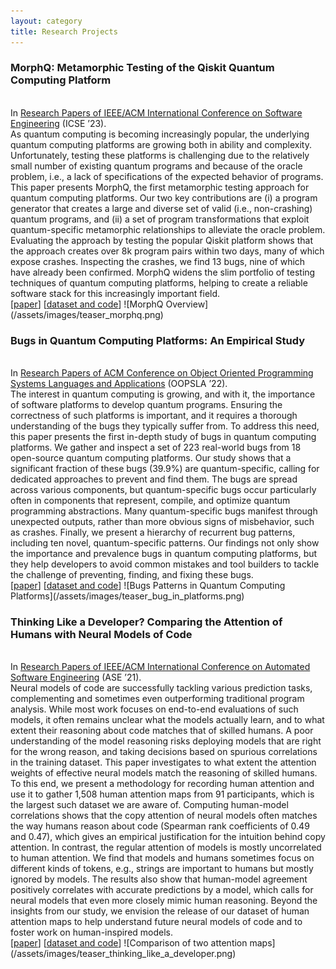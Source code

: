 ```yaml
---
layout: category
title: Research Projects
---
```


<h3>MorphQ: Metamorphic Testing of the Qiskit Quantum Computing Platform</h3><br>
In <a href="https://conf.researchr.org/track/icse-2023/icse-2023-technical-track">Research Papers of IEEE/ACM International Conference on Software Engineering</a> (ICSE ’23).<br>
As quantum computing is becoming increasingly popular, the underlying quantum computing platforms are growing both in ability and complexity. Unfortunately, testing these platforms is challenging due to the relatively small number of existing quantum programs and because of the oracle problem, i.e., a lack of specifications of the expected behavior of programs. This paper presents MorphQ, the first metamorphic testing approach for quantum computing platforms. Our two key contributions are (i) a program generator that creates a large and diverse set of valid (i.e., non-crashing) quantum programs, and (ii) a set of program transformations that exploit quantum-specific metamorphic relationships to alleviate the oracle problem. Evaluating the approach by testing the popular Qiskit platform shows that the approach creates over 8k program pairs within two days, many of which expose crashes. Inspecting the crashes, we find 13 bugs, nine of which have already been confirmed. MorphQ widens the slim portfolio of testing techniques of quantum computing platforms, helping to create a reliable software stack for this increasingly important field.<br>
[<a href="https://arxiv.org/abs/2206.01111">paper</a>]
[<a href="https://github.com/sola-st/MorphQ-Quantum-Qiskit-Testing-ICSE-23/">dataset and code</a>]
![MorphQ Overview](/assets/images/teaser_morphq.png)


<h3>Bugs in Quantum Computing Platforms: An Empirical Study</h3><br>
In <a href="https://2022.splashcon.org/track/splash-2022-oopsla">Research Papers of ACM Conference on Object Oriented Programming Systems Languages and Applications</a> (OOPSLA ’22).<br>
The interest in quantum computing is growing, and with it, the importance of software platforms to develop quantum programs. Ensuring the correctness of such platforms is important, and it requires a thorough understanding of the bugs they typically suffer from. To address this need, this paper presents the first in-depth study of bugs in quantum computing platforms. We gather and inspect a set of 223 real-world bugs from 18 open-source quantum computing platforms. Our study shows that a significant fraction of these bugs (39.9%) are quantum-specific, calling for dedicated approaches to prevent and find them. The bugs are spread across various components, but quantum-specific bugs occur particularly often in components that represent, compile, and optimize quantum programming abstractions. Many quantum-specific bugs manifest through unexpected outputs, rather than more obvious signs of misbehavior, such as crashes. Finally, we present a hierarchy of recurrent bug patterns, including ten novel, quantum-specific patterns. Our findings not only show the importance and prevalence bugs in quantum computing platforms, but they help developers to avoid common mistakes and tool builders to tackle the challenge of preventing, finding, and fixing these bugs.<br>
[<a href="https://arxiv.org/abs/2110.14560">paper</a>]
[<a href="https://github.com/MattePalte/Bugs-Quantum-Computing-Platforms/">dataset and code</a>]
![Bugs Patterns in Quantum Computing Platforms](/assets/images/teaser_bug_in_platforms.png)


<h3>Thinking Like a Developer? Comparing the Attention of Humans with Neural Models of Code</h3><br>
In <a href="https://conf.researchr.org/track/ase-2021/ase-2021-papers">Research Papers of IEEE/ACM International Conference on Automated Software Engineering</a> (ASE ’21).<br>
Neural models of code are successfully tackling various prediction tasks, complementing and sometimes even outperforming traditional program analysis. While most work focuses on end-to-end evaluations of such models, it often remains unclear what the models actually learn, and to what extent their reasoning about code matches that of skilled humans. A poor understanding of the model reasoning risks deploying models that are right for the wrong reason, and taking decisions based on spurious correlations in the training dataset. This paper investigates to what extent the attention weights of effective neural models match the reasoning of skilled humans. To this end, we present a methodology for recording human attention and use it to gather 1,508 human attention maps from 91 participants, which is the largest such dataset we are aware of. Computing human-model correlations shows that the copy attention of neural models often matches the way humans reason about code (Spearman rank coefficients of 0.49 and 0.47), which gives an empirical justification for the intuition behind copy attention. In contrast, the regular attention of models is mostly uncorrelated to human attention. We find that models and humans sometimes focus on different kinds of tokens, e.g., strings are important to humans but mostly ignored by models. The results also show that human-model agreement positively correlates with accurate predictions by a model, which calls for neural models that even more closely mimic human reasoning. Beyond the insights from our study, we envision the release of our dataset of human attention maps to help understand future neural models of code and to foster work on human-inspired models.<br>
[<a href="https://software-lab.org/publications/ase2021.pdf">paper</a>]
[<a href="https://github.com/MattePalte/thinking-like-a-developer">dataset and code</a>]
![Comparison of two attention maps](/assets/images/teaser_thinking_like_a_developer.png)
